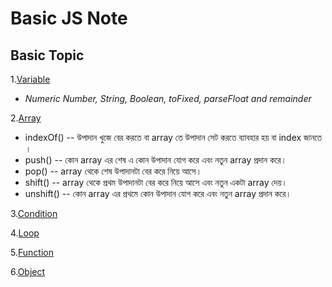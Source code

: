 # Basic JS Note

## Basic Topic

1.[Variable](https://www.tutorialrepublic.com/javascript-tutorial/javascript-variables.php)

* _Numeric Number, String, Boolean, toFixed, parseFloat and remainder_

2.[Array](https://www.tutorialrepublic.com/javascript-tutorial/javascript-arrays.php)

* indexOf() -- উপাদান খুজে বের করতে বা array তে উপাদান সেট করতে ব্যাবহার হয় বা index জানতে ।
* push() -- কোন array এর শেষ এ কোন উপাদান যোগ করে এবং নতুন array প্রদান করে।
* pop() -- array থেকে শেষ উপাদানটা বের করে নিয়ে আসে।
* shift() -- array থেকে প্রথম উপাদানটা বের করে নিয়ে আসে এবং নতুন একটা array দেয়।
* unshift() -- কোন array এর প্রথমে কোন উপাদান যোগ করে এবং নতুন array প্রদান করে।

3.[Condition](https://www.tutorialrepublic.com/javascript-tutorial/javascript-if-else-statements.php)

4.[Loop](https://www.tutorialrepublic.com/javascript-tutorial/javascript-loops.php)

5.[Function](https://www.tutorialrepublic.com/javascript-tutorial/javascript-functions.php)

6.[Object](https://www.tutorialrepublic.com/javascript-tutorial/javascript-objects.php)
